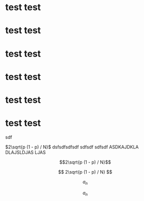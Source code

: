    # test test

   # test test
   # test test
   # test test
   # test test
   # test test
sdf

$2\sqrt{p (1 - p) / N}$ dsfsdfsdfsdf sdfsdf sdfsdf
ASDKAJDKLA DLAJSLDJAS LJAS

$$2\sqrt{p (1 - p) / N}$$

$$ 2\sqrt{p (1 - p) / N} $$

$$a_n$$  
 
 $$ a_n $$  